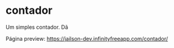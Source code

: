 # contador
Um simples contador. Dã

Página preview: https://jailson-dev.infinityfreeapp.com/contador/
